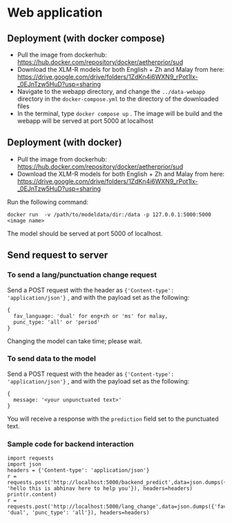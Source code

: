 # Web application 
## Deployment (with docker compose)

- Pull the image from dockerhub: https://hub.docker.com/repository/docker/aetherprior/sud
- Download the XLM-R models for both English + Zh and Malay from here: https://drive.google.com/drive/folders/1ZdKn4i6WXN9_rPot1lx-_0EJnTzw5HuD?usp=sharing
- Navigate to the webapp directory, and change the `../data-webapp` directory in the `docker-compose.yml` to the directory of the downloaded files
- In the terminal, type `docker compose up` . The image will be build and the webapp will be served at port 5000 at localhost

## Deployment (with docker)

- Pull the image from dockerhub: https://hub.docker.com/repository/docker/aetherprior/sud
- Download the XLM-R models for both English + Zh and Malay from here: https://drive.google.com/drive/folders/1ZdKn4i6WXN9_rPot1lx-_0EJnTzw5HuD?usp=sharing

Run the following command:  
```
docker run  -v /path/to/modeldata/dir:/data -p 127.0.0.1:5000:5000  <image name>
```  
The model should be served at port 5000 of localhost.  

## Send request to server

### To send a lang/punctuation change request

Send a POST request with the header as `{'Content-type': 'application/json'}` , and with the payload set as the following:  
```
{
  fav_language: 'dual' for eng+zh or 'ms' for malay,
  punc_type: 'all' or 'period'
}
```
Changing the model can take time; please wait.

### To send data to the model

Send a POST request with the header as `{'Content-type': 'application/json'}` , and with the payload set as the following:  
```
{
  message: '<your unpunctuated text>'
}
```
You will receive a response with the `prediction` field set to the punctuated text. 

### Sample code for backend interaction
```
import requests
import json
headers = {'Content-type': 'application/json'}
r = requests.post('http://localhost:5000/backend_predict',data=json.dumps({'message': 'hello this is abhinav here to help you'}), headers=headers)
print(r.content)
r = requests.post('http://localhost:5000/lang_change',data=json.dumps({'fav_language': 'dual', 'punc_type': 'all'}), headers=headers)
```
